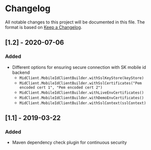 # Changelog
All notable changes to this project will be documented in this file.
The format is based on [Keep a Changelog](https://keepachangelog.com/en/1.0.0/).

## [1.2] - 2020-07-06

### Added
- Different options for ensuring secure connection with SK mobile id backend
    - `MidClient.MobileIdClientBuilder.withSslKeyStore(keyStore)`
    - `MidClient.MobileIdClientBuilder.withSslCertificates("Pem encoded cert 1", "Pem encoded cert 2")`
    - `MidClient.MobileIdClientBuilder.withLiveEnvCertificates()`
    - `MidClient.MobileIdClientBuilder.withDemoEnvCertificates()`
    - `MidClient.MobileIdClientBuilder.withSslContext(sslContext)`

## [1.1] - 2019-03-22

### Added
- Maven dependency check plugin for continuous security
